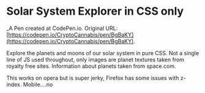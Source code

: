 # Solar System Explorer in CSS only
 _A Pen created at CodePen.io. Original URL: [https://codepen.io/CryptoCannabis/pen/BgBaKY](https://codepen.io/CryptoCannabis/pen/BgBaKY).

 Explore the planets and moons of our solar system in pure CSS. Not a single line of JS used throughout, only images are planet textures taken from royalty free sites. Information about planets taken from space.com.

This works on  opera but is super jerky, Firefox has some issues with z-index. Mobile....no